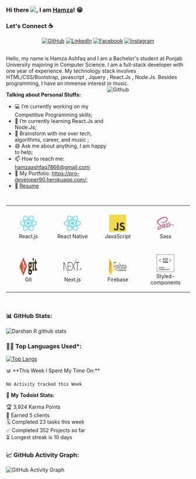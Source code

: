 ### Hi there <img src="https://media.giphy.com/media/hvRJCLFzcasrR4ia7z/giphy.gif" width="25px">, I am [Hamza](https://github.com/HamzaAshfaq01)! 😁

### Let's Connect :coffee:

<p align="center">
	<a href="https://github.com/HamzaAshfaq01"><img src="https://img.icons8.com/bubbles/50/000000/github.png" alt="GitHub"/></a>
	<a href="https://www.linkedin.com/in/hamza-ashfaq-8a671b1b2/"><img src="https://img.icons8.com/bubbles/50/000000/linkedin.png" alt="LinkedIn"/></a>
	<a href="https://www.facebook.com/hamza.ashfaq.12139"><img src="https://img.icons8.com/bubbles/50/000000/facebook-new.png" alt="Facebook"/></a>
	<a href="https://www.instagram.com/hamza_ashfaq_official/"><img src="https://img.icons8.com/bubbles/50/000000/instagram.png" alt="Instagram"/></a>
</p>
<br />
Hello, my name is Hamza Ashfaq and I am a Bachelor's student at Punjab University majoring in Computer Science. I am a full-stack developer with one year of experience. My technology stack involves  HTML/CSS/Bootstrap, javascript , Jquery , React.Js , Node.Js. Besides programming, I have an immense interest in music.

<!-- Any image aligned to the right. Beware the width -->
<img width="45%" height="300" align="right" alt="Github" src="https://raw.githubusercontent.com/onimur/.github/master/.resources/git-header.svg" />

**Talking about Personal Stuffs:**

-   💻 I’m currently working on my Competitive Programming skills;
-   🌱 I’m currently learning React.Js and Node.Js;
-   💬 Brainstorm with me over tech, algorithms, career, and music ;
-   😄 Ask me about anything, I am happy to help;
-   📫 How to reach me: hamzaashfaq7866@gmail.com;
-   🔗 My Portfolio: https://pro-developer90.herokuapp.com/;
-   📝 [Resume](https://drive.google.com/file/d/1E30RobviC7uz9toK58q8M55qWgBofeV9/view?usp=sharing)

<table align= "center">
  <tr>
     <td align="center" width="140" height="112.43">
      <a href="#macropower-tech" >
        <img src="./images/react-original.svg" width="48" height="48" alt="React.js" />
      </a>
      <br>React.js
    </td>
    <td align="center"  width="140" height="112.43">
      <a href="#macropower-tech" >
        <img src="./images/react-original.svg" width="48" height="48" alt="React Native" />
      </a>
      <br>React Native
    </td>
    <td align="center"  width="140" height="112.43">
      <a href="#macropower-tech">
        <img src="./images/javascript-original.svg" width="48" height="48" alt="JavaScript" />
      </a>
      <br>JavaScript
    </td>
    <td align="center"  width="140" height="112.43">
      <a href="#macropower-tech">
        <img src="./images/sass-original.svg" width="48" height="48" alt="Sass" />
      </a>
      <br>Sass
    </td>
    <tr>
     <td align="center" width="140" height="112.43">
      <a href="#macropower-tech">
        <img src="./images/git.svg" width="48" height="48" alt="Git" />
      </a>
      <br>Git
    </td>
    <td align="center"  width="140" height="112.43">
      <a href="#macropower-tech">
        <img src="./images/nextjs.svg" width="48" height="48" alt="Next.js" />
      </a>
      <br>Next.js
    </td>
    </br>
    <td align="center"  width="140" height="112.43">
      <a href="#macropower-tech">
        <img src="./images/Firebase_Logo_Standard_Lockup.svg" width="48" height="48" alt="Firebase" />
      </a>
      <br>Firebase
    </td>
    <td align="center"  width="140" height="112.43">
      <a href="#macropower-tech">
        <img src="./images/styled-components.svg" width="48" height="48" alt="FStyled-components" />
      </a>
      <br>Styled-components
    </td>

   </tr>
  </tr>
  
</table>
<br/>

<!-- [![Top Langs](https://github-readme-stats.vercel.app/api/top-langs/?username=HamzaAshfaq01&layout=compact&langs_count=10)](https://github.com/HamzaAshfaq01/HamzaAshfaq01) -->

<!--   Stats -->

### 📊 GitHub Stats:

![Darshan R github stats](https://github-readme-stats.vercel.app/api?username=HamzaAshfaq01&show_icons=true&count_private=true)

<!--   Top Languages Using -->

### 👨‍💻 Top Languages Used\*:

[![Top Langs](https://github-readme-stats.vercel.app/api/top-langs/?username=HamzaAshfaq01&layout=compact&langs_count=10)](https://github.com/HamzaAshfaq01/HamzaAshfaq01)

<p>
📊 **This Week I Spent My Time On:**

<!--START_SECTION:waka-->

```text
No Activity tracked this Week
```

<!--END_SECTION:waka-->

🚧 **My Todoist Stats:**

<!-- TODO-IST:START -->

🏆 3,924 Karma Points  
🌸 Earned 5 clients  
🗓 Completed 23 tasks this week  
✅ Completed 352 Projects so far  
⏳ Longest streak is 10 days

<!-- TODO-IST:END -->
</p>

<!--   GitHub stats graph -->

### 📈 GitHub Activity Graph:

![GitHub Activity Graph](https://activity-graph.herokuapp.com/graph?username=HamzaAshfaq01&theme=react-dark)

 <br>
